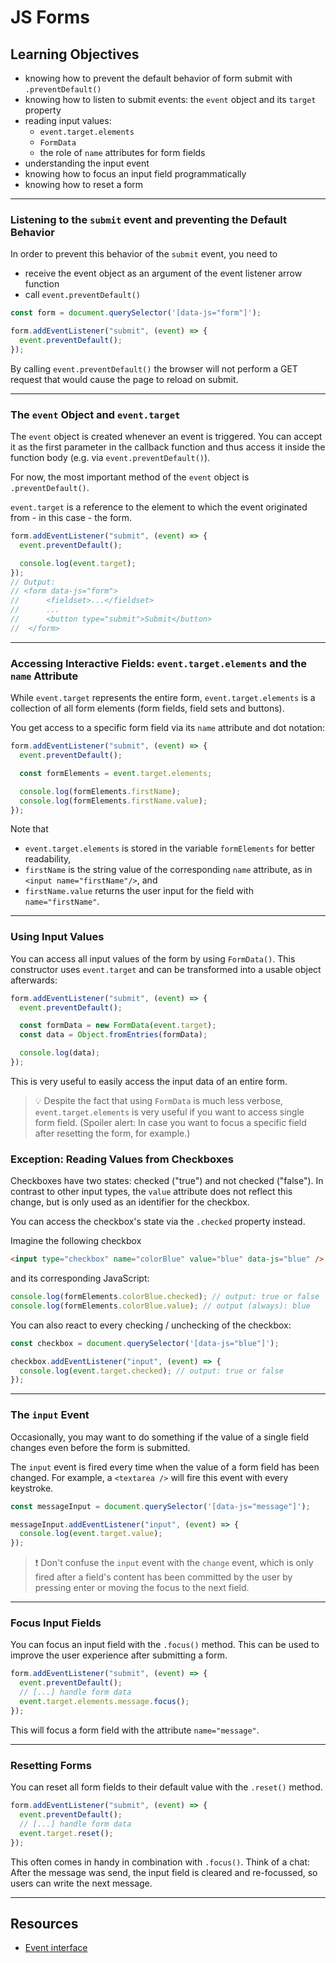 # JS Forms

## Learning Objectives

- knowing how to prevent the default behavior of form submit with `.preventDefault()`
- knowing how to listen to submit events: the `event` object and its `target` property
- reading input values:
  - `event.target.elements`
  - `FormData`
  - the role of `name` attributes for form fields
- understanding the input event
- knowing how to focus an input field programmatically
- knowing how to reset a form

---


### Listening to the `submit` event and preventing the Default Behavior

In order to prevent this behavior of the `submit` event, you need to

- receive the event object as an argument of the event listener arrow function
- call `event.preventDefault()`

```js
const form = document.querySelector('[data-js="form"]');

form.addEventListener("submit", (event) => {
  event.preventDefault();
});
```

By calling `event.preventDefault()` the browser will not perform a GET request that would cause the
page to reload on submit.

---

### The `event` Object and `event.target`

The `event` object is created whenever an event is triggered. You can accept it as the first
parameter in the callback function and thus access it inside the function body (e.g. via
`event.preventDefault()`).

For now, the most important method of the `event` object is `.preventDefault()`.

`event.target` is a reference to the element to which the event originated from - in this case - the
form.

```js
form.addEventListener("submit", (event) => {
  event.preventDefault();

  console.log(event.target);
});
// Output:
// <form data-js="form">
//		<fieldset>...</fieldset>
//		...
//		<button type="submit">Submit</button>
//	</form>
```

---

### Accessing Interactive Fields: `event.target.elements` and the `name` Attribute

While `event.target` represents the entire form, `event.target.elements` is a collection of all form
elements (form fields, field sets and buttons).

You get access to a specific form field via its `name` attribute and dot notation:

```js
form.addEventListener("submit", (event) => {
  event.preventDefault();

  const formElements = event.target.elements;

  console.log(formElements.firstName);
  console.log(formElements.firstName.value);
});
```

Note that

- `event.target.elements` is stored in the variable `formElements` for better readability,
- `firstName` is the string value of the corresponding `name` attribute, as in
  `<input name="firstName"/>`, and
- `firstName.value` returns the user input for the field with `name="firstName"`.

---

### Using Input Values

You can access all input values of the form by using `FormData()`. This constructor uses
`event.target` and can be transformed into a usable object afterwards:

```js
form.addEventListener("submit", (event) => {
  event.preventDefault();

  const formData = new FormData(event.target);
  const data = Object.fromEntries(formData);

  console.log(data);
});
```

This is very useful to easily access the input data of an entire form.

> 💡 Despite the fact that using `FormData` is much less verbose, `event.target.elements` is very
> useful if you want to access single form field. (Spoiler alert: In case you want to focus a
> specific field after resetting the form, for example.)

### Exception: Reading Values from Checkboxes

Checkboxes have two states: checked ("true") and not checked ("false"). In contrast to other input
types, the `value` attribute does not reflect this change, but is only used as an identifier for the
checkbox.

You can access the checkbox's state via the `.checked` property instead.

Imagine the following checkbox

```html
<input type="checkbox" name="colorBlue" value="blue" data-js="blue" />
```

and its corresponding JavaScript:

```js
console.log(formElements.colorBlue.checked); // output: true or false
console.log(formElements.colorBlue.value); // output (always): blue
```

You can also react to every checking / unchecking of the checkbox:

```js
const checkbox = document.querySelector('[data-js="blue"]');

checkbox.addEventListener("input", (event) => {
  console.log(event.target.checked); // output: true or false
});
```

---

### The `input` Event

Occasionally, you may want to do something if the value of a single field changes even before the
form is submitted.

The `input` event is fired every time when the value of a form field has been changed. For example,
a `<textarea />` will fire this event with every keystroke.

```js
const messageInput = document.querySelector('[data-js="message"]');

messageInput.addEventListener("input", (event) => {
  console.log(event.target.value);
});
```

> ❗️ Don't confuse the `input` event with the `change` event, which is only fired after a field's
> content has been committed by the user by pressing enter or moving the focus to the next field.

---

### Focus Input Fields

You can focus an input field with the `.focus()` method. This can be used to improve the user
experience after submitting a form.

```js
form.addEventListener("submit", (event) => {
  event.preventDefault();
  // [...] handle form data
  event.target.elements.message.focus();
});
```

This will focus a form field with the attribute `name="message"`.

---

### Resetting Forms

You can reset all form fields to their default value with the `.reset()` method.

```js
form.addEventListener("submit", (event) => {
  event.preventDefault();
  // [...] handle form data
  event.target.reset();
});
```

This often comes in handy in combination with `.focus()`. Think of a chat: After the message was
send, the input field is cleared and re-focussed, so users can write the next message.

---

## Resources

- [Event interface](https://developer.mozilla.org/en-US/docs/Web/API/Event#properties)
